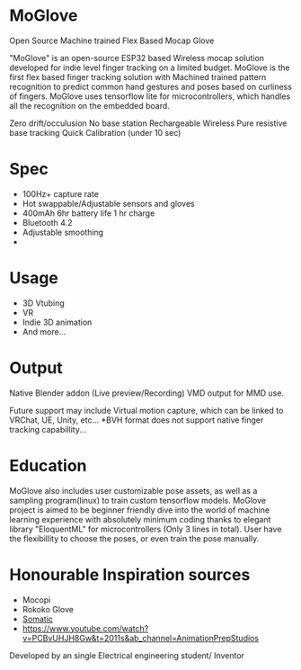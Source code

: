 # MoGlove
Open Source Machine trained Flex Based Mocap Glove

"MoGlove" is an open-source ESP32 based Wireless mocap solution developed for indie level finger tracking on a limited budget.
MoGlove is the first flex based finger tracking solution with Machined trained pattern recognition to predict common hand gestures and poses based on curliness of fingers. 
MoGlove uses tensorflow lite for microcontrollers, which handles all the recognition on the embedded board.


Zero drift/occulusion
No base station
Rechargeable
Wireless
Pure resistive base tracking
Quick Calibration (under 10 sec)


# Spec
- 100Hz+ capture rate
- Hot swappable/Adjustable sensors and gloves
- 400mAh 6hr battery life 1 hr charge
- Bluetooth 4.2
- Adjustable smoothing
- 

# Usage
- 3D Vtubing
- VR
- Indie 3D animation
- And more...

# Output
Native Blender addon (Live preview/Recording)
VMD output for MMD use.

Future support may include Virtual motion capture, which can be linked to VRChat, UE, Unity, etc...
*BVH format does not support native finger tracking capabillity...

# Education
MoGlove also includes user customizable pose assets, as well as a sampling program(linux) to train custom tensorflow models.
MoGlove project is aimed to be beginner friendly dive into the world of machine learning experience with absolutely minimum coding thanks to elegant library "EloquentML" for microcontrollers (Only 3 lines in total).
User have the flexibillity to choose the poses, or even train the pose manually.



# Honourable Inspiration sources
- Mocopi
- Rokoko Glove
- [Somatic](https://www.youtube.com/watch?v=iTj0lcVSIVU&t=613s&ab_channel=ZackFreedman)
- https://www.youtube.com/watch?v=PCBvUHJH8Gw&t=2011s&ab_channel=AnimationPrepStudios

Developed by an single Electrical engineering student/ Inventor
